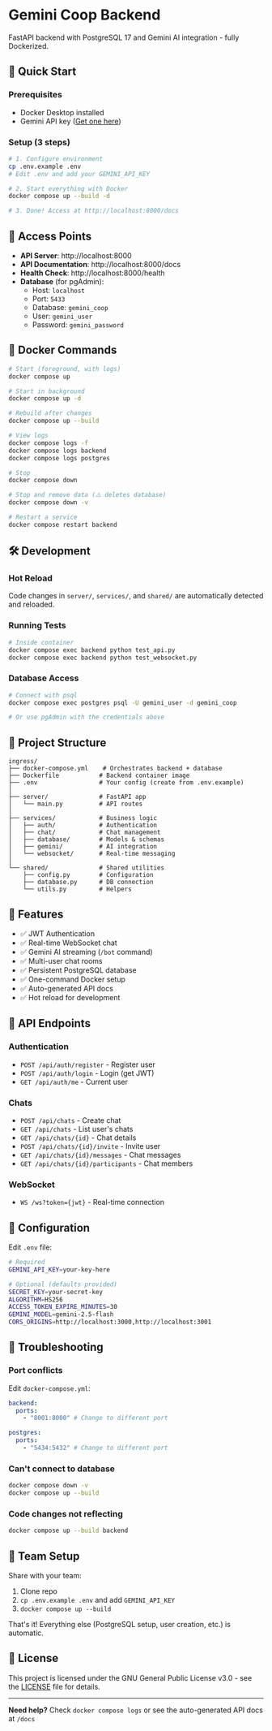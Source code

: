 # Gemini Coop Backend

FastAPI backend with PostgreSQL 17 and Gemini AI integration - fully Dockerized.

## 🚀 Quick Start

### Prerequisites

- Docker Desktop installed
- Gemini API key ([Get one here](https://ai.google.dev/gemini-api/docs))

### Setup (3 steps)

```bash
# 1. Configure environment
cp .env.example .env
# Edit .env and add your GEMINI_API_KEY

# 2. Start everything with Docker
docker compose up --build -d

# 3. Done! Access at http://localhost:8000/docs
```

## 📍 Access Points

- **API Server**: http://localhost:8000
- **API Documentation**: http://localhost:8000/docs
- **Health Check**: http://localhost:8000/health
- **Database** (for pgAdmin):
  - Host: `localhost`
  - Port: `5433`
  - Database: `gemini_coop`
  - User: `gemini_user`
  - Password: `gemini_password`

## 🐳 Docker Commands

```bash
# Start (foreground, with logs)
docker compose up

# Start in background
docker compose up -d

# Rebuild after changes
docker compose up --build

# View logs
docker compose logs -f
docker compose logs backend
docker compose logs postgres

# Stop
docker compose down

# Stop and remove data (⚠️ deletes database)
docker compose down -v

# Restart a service
docker compose restart backend
```

## 🛠️ Development

### Hot Reload

Code changes in `server/`, `services/`, and `shared/` are automatically detected and reloaded.

### Running Tests

```bash
# Inside container
docker compose exec backend python test_api.py
docker compose exec backend python test_websocket.py
```

### Database Access

```bash
# Connect with psql
docker compose exec postgres psql -U gemini_user -d gemini_coop

# Or use pgAdmin with the credentials above
```

## 📁 Project Structure

```
ingress/
├── docker-compose.yml    # Orchestrates backend + database
├── Dockerfile           # Backend container image
├── .env                 # Your config (create from .env.example)
│
├── server/              # FastAPI app
│   └── main.py          # API routes
│
├── services/            # Business logic
│   ├── auth/            # Authentication
│   ├── chat/            # Chat management
│   ├── database/        # Models & schemas
│   ├── gemini/          # AI integration
│   └── websocket/       # Real-time messaging
│
└── shared/              # Shared utilities
    ├── config.py        # Configuration
    ├── database.py      # DB connection
    └── utils.py         # Helpers
```

## 🌟 Features

- ✅ JWT Authentication
- ✅ Real-time WebSocket chat
- ✅ Gemini AI streaming (`/bot` command)
- ✅ Multi-user chat rooms
- ✅ Persistent PostgreSQL database
- ✅ One-command Docker setup
- ✅ Auto-generated API docs
- ✅ Hot reload for development

## 📡 API Endpoints

### Authentication

- `POST /api/auth/register` - Register user
- `POST /api/auth/login` - Login (get JWT)
- `GET /api/auth/me` - Current user

### Chats

- `POST /api/chats` - Create chat
- `GET /api/chats` - List user's chats
- `GET /api/chats/{id}` - Chat details
- `POST /api/chats/{id}/invite` - Invite user
- `GET /api/chats/{id}/messages` - Chat messages
- `GET /api/chats/{id}/participants` - Chat members

### WebSocket

- `WS /ws?token={jwt}` - Real-time connection

## 🔧 Configuration

Edit `.env` file:

```bash
# Required
GEMINI_API_KEY=your-key-here

# Optional (defaults provided)
SECRET_KEY=your-secret-key
ALGORITHM=HS256
ACCESS_TOKEN_EXPIRE_MINUTES=30
GEMINI_MODEL=gemini-2.5-flash
CORS_ORIGINS=http://localhost:3000,http://localhost:3001
```

## 🐛 Troubleshooting

### Port conflicts

Edit `docker-compose.yml`:

```yaml
backend:
  ports:
    - "8001:8000" # Change to different port

postgres:
  ports:
    - "5434:5432" # Change to different port
```

### Can't connect to database

```bash
docker compose down -v
docker compose up --build
```

### Code changes not reflecting

```bash
docker compose up --build backend
```

## 👥 Team Setup

Share with your team:

1. Clone repo
2. `cp .env.example .env` and add `GEMINI_API_KEY`
3. `docker compose up --build`

That's it! Everything else (PostgreSQL setup, user creation, etc.) is automatic.

## 📝 License

This project is licensed under the GNU General Public License v3.0 - see the [LICENSE](../../LICENSE) file for details.

---

**Need help?** Check `docker compose logs` or see the auto-generated API docs at `/docs`
